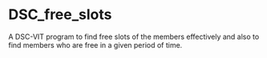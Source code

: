 # DSC_free_slots

A DSC-VIT program to find free slots of the members effectively and also to find members who are free in a given period of time. 

